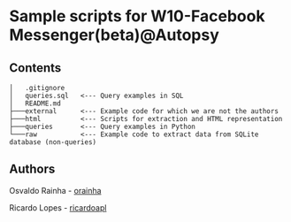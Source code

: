 # Sample scripts for W10-Facebook Messenger(beta)@Autopsy

## Contents

```
│   .gitignore
│   queries.sql   <--- Query examples in SQL
│   README.md
├───external      <--- Example code for which we are not the authors
├───html          <--- Scripts for extraction and HTML representation
├───queries       <--- Query examples in Python
└───raw           <--- Example code to extract data from SQLite database (non-queries)
```

## Authors
Osvaldo Rainha - [orainha](https://github.com/orainha)

Ricardo Lopes - [ricardoapl](https://github.com/ricardoapl)